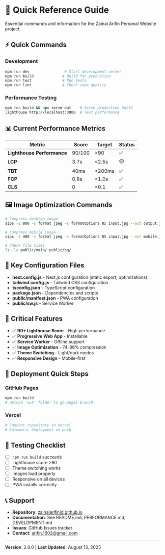 # 🚀 Quick Reference Guide

Essential commands and information for the Zainal Arifin Personal Website project.

## ⚡ Quick Commands

### Development
```bash
npm run dev                # Start development server
npm run build             # Build for production
npm run test              # Run tests
npm run lint              # Check code quality
```

### Performance Testing
```bash
npm run build && npx serve out    # Serve production build
lighthouse http://localhost:3000  # Test performance
```

## 📊 Current Performance Metrics

| Metric | Score | Target | Status |
|--------|-------|---------|---------|
| **Lighthouse Performance** | 90/100 | >90 | ✅ |
| **LCP** | 3.7s | <2.5s | 🟡 |
| **TBT** | 40ms | <200ms | ✅ |
| **FCP** | 0.8s | <1.0s | ✅ |
| **CLS** | 0 | <0.1 | ✅ |

## 🖼️ Image Optimization Commands

```bash
# Compress desktop image
sips -Z 800 -s format jpeg -s formatOptions 85 input.jpg --out output.jpg

# Compress mobile image
sips -Z 400 -s format jpeg -s formatOptions 85 input.jpg --out mobile.jpg

# Check file sizes
ls -la public/main/ public/bg/
```

## 🔧 Key Configuration Files

- **next.config.js** - Next.js configuration (static export, optimizations)
- **tailwind.config.js** - Tailwind CSS configuration
- **tsconfig.json** - TypeScript configuration
- **package.json** - Dependencies and scripts
- **public/manifest.json** - PWA configuration
- **public/sw.js** - Service Worker

## 📱 Critical Features

- ✅ **90+ Lighthouse Score** - High performance
- ✅ **Progressive Web App** - Installable
- ✅ **Service Worker** - Offline support
- ✅ **Image Optimization** - 74-86% compression
- ✅ **Theme Switching** - Light/dark modes
- ✅ **Responsive Design** - Mobile-first

## 🚀 Deployment Quick Steps

### GitHub Pages
```bash
npm run build
# Upload 'out' folder to gh-pages branch
```

### Vercel
```bash
# Connect repository to Vercel
# Automatic deployment on push
```

## 🧪 Testing Checklist

- [ ] `npm run build` succeeds
- [ ] Lighthouse score >90
- [ ] Theme switching works
- [ ] Images load properly
- [ ] Responsive on all devices
- [ ] PWA installs correctly

## 📞 Support

- **Repository**: [zainalarifinid.github.io](https://github.com/zainalarifinid/zainalarifinid.github.io)
- **Documentation**: See README.md, PERFORMANCE.md, DEVELOPMENT.md
- **Issues**: GitHub Issues tracker
- **Contact**: arifin.1602@gmail.com

---
**Version**: 2.0.0 | **Last Updated**: August 13, 2025
